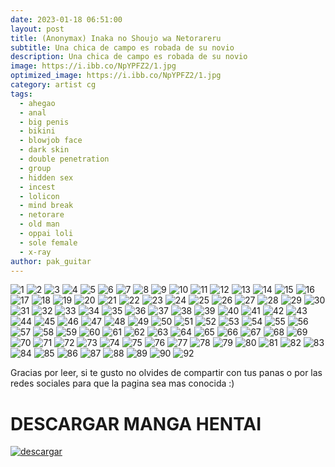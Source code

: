 ```yaml
---
date: 2023-01-18 06:51:00
layout: post
title: (Anonymax) Inaka no Shoujo wa Netorareru
subtitle: Una chica de campo es robada de su novio
description: Una chica de campo es robada de su novio
image: https://i.ibb.co/NpYPFZ2/1.jpg
optimized_image: https://i.ibb.co/NpYPFZ2/1.jpg
category: artist cg
tags:
  - ahegao
  - anal
  - big penis
  - bikini
  - blowjob face
  - dark skin
  - double penetration
  - group
  - hidden sex
  - incest
  - lolicon
  - mind break
  - netorare
  - old man
  - oppai loli
  - sole female
  - x-ray
author: pak_guitar
---
```


<img src="https://i.ibb.co/NpYPFZ2/1.jpg" alt="1" border="0">

<img src="https://i.ibb.co/qjTX1D2/2.jpg" alt="2" border="0">

<img src="https://i.ibb.co/3Nw2bRS/3.jpg" alt="3" border="0">

<img src="https://i.ibb.co/QbWq2gT/4.jpg" alt="4" border="0">

<img src="https://i.ibb.co/vXNM1kw/5.jpg" alt="5" border="0">

<img src="https://i.ibb.co/PMfwcRN/6.jpg" alt="6" border="0">

<img src="https://i.ibb.co/Ny9QKTz/7.jpg" alt="7" border="0">

<img src="https://i.ibb.co/x741KWs/8.jpg" alt="8" border="0">

<img src="https://i.ibb.co/7gSyRHj/9.jpg" alt="9" border="0">

<img src="https://i.ibb.co/Rpqr29D/10.jpg" alt="10" border="0">

<img src="https://i.ibb.co/FKJ9G3m/11.jpg" alt="11" border="0">

<img src="https://i.ibb.co/XfBWCv2/12.jpg" alt="12" border="0">

<img src="https://i.ibb.co/Qbtt3F3/13.jpg" alt="13" border="0">

<img src="https://i.ibb.co/hX08ggY/14.jpg" alt="14" border="0">

<img src="https://i.ibb.co/bRgSRb6/15.jpg" alt="15" border="0">

<img src="https://i.ibb.co/KzsXttQ/16.jpg" alt="16" border="0">

<img src="https://i.ibb.co/GpnK02v/17.jpg" alt="17" border="0">

<img src="https://i.ibb.co/XZ4Bhfj/18.jpg" alt="18" border="0">

<img src="https://i.ibb.co/xhTVjpz/19.jpg" alt="19" border="0">

<img src="https://i.ibb.co/dcpQfwZ/20.jpg" alt="20" border="0">

<img src="https://i.ibb.co/mSn33dF/21.jpg" alt="21" border="0">

<img src="https://i.ibb.co/zPLBsnW/22.jpg" alt="22" border="0">

<img src="https://i.ibb.co/p3Wcpsp/23.jpg" alt="23" border="0">

<img src="https://i.ibb.co/942bkCF/24.jpg" alt="24" border="0">

<img src="https://i.ibb.co/PQbtsxx/25.jpg" alt="25" border="0">

<img src="https://i.ibb.co/N1FfRVx/26.jpg" alt="26" border="0">

<img src="https://i.ibb.co/zRT0pTy/27.jpg" alt="27" border="0">

<img src="https://i.ibb.co/ts11dL9/28.jpg" alt="28" border="0">

<img src="https://i.ibb.co/8zyYjgR/29.jpg" alt="29" border="0">

<img src="https://i.ibb.co/bJ1MNGk/30.jpg" alt="30" border="0">

<img src="https://i.ibb.co/br827gk/31.jpg" alt="31" border="0">

<img src="https://i.ibb.co/X2M1pLg/32.jpg" alt="32" border="0">

<img src="https://i.ibb.co/ZXBjSXR/33.jpg" alt="33" border="0">

<img src="https://i.ibb.co/Fbfpz1C/34.jpg" alt="34" border="0">

<img src="https://i.ibb.co/LQCz7qY/35.jpg" alt="35" border="0">

<img src="https://i.ibb.co/D10YN5G/36.jpg" alt="36" border="0">

<img src="https://i.ibb.co/7bd0cy2/37.jpg" alt="37" border="0">

<img src="https://i.ibb.co/2drVKBn/38.jpg" alt="38" border="0">

<img src="https://i.ibb.co/NtSyV8W/39.jpg" alt="39" border="0">

<img src="https://i.ibb.co/sRfwRnw/40.jpg" alt="40" border="0">

<img src="https://i.ibb.co/QPwcy4H/41.jpg" alt="41" border="0">

<img src="https://i.ibb.co/X41bKZc/42.jpg" alt="42" border="0">

<img src="https://i.ibb.co/82vqSx2/43.jpg" alt="43" border="0">

<img src="https://i.ibb.co/17KnmNY/44.jpg" alt="44" border="0">

<img src="https://i.ibb.co/Yf2bVnk/45.jpg" alt="45" border="0">

<img src="https://i.ibb.co/dcSgSLC/46.jpg" alt="46" border="0">

<img src="https://i.ibb.co/qMbS6zf/47.jpg" alt="47" border="0">

<img src="https://i.ibb.co/RgQtt9L/48.jpg" alt="48" border="0">

<img src="https://i.ibb.co/W0cV7xq/49.jpg" alt="49" border="0">

<img src="https://i.ibb.co/8P0BTPf/50.jpg" alt="50" border="0">

<img src="https://i.ibb.co/Vgvg0r4/51.jpg" alt="51" border="0">

<img src="https://i.ibb.co/pySnFkZ/52.jpg" alt="52" border="0">

<img src="https://i.ibb.co/mGpmcK2/53.jpg" alt="53" border="0">

<img src="https://i.ibb.co/cv94fjz/54.jpg" alt="54" border="0">

<img src="https://i.ibb.co/SJ1msP1/55.jpg" alt="55" border="0">

<img src="https://i.ibb.co/d43cVD4/56.jpg" alt="56" border="0">

<img src="https://i.ibb.co/ctqScLL/57.jpg" alt="57" border="0">

<img src="https://i.ibb.co/gmnkJVG/58.jpg" alt="58" border="0">

<img src="https://i.ibb.co/n35SJGr/59.jpg" alt="59" border="0">

<img src="https://i.ibb.co/VBcV8bN/60.jpg" alt="60" border="0">

<img src="https://i.ibb.co/KmNrZTZ/61.jpg" alt="61" border="0">

<img src="https://i.ibb.co/0t4bmyV/62.jpg" alt="62" border="0">

<img src="https://i.ibb.co/h74fNG6/63.jpg" alt="63" border="0">

<img src="https://i.ibb.co/LvkYMQ4/64.jpg" alt="64" border="0">

<img src="https://i.ibb.co/mJDR6Y5/65.jpg" alt="65" border="0">

<img src="https://i.ibb.co/bRqSJRr/66.jpg" alt="66" border="0">

<img src="https://i.ibb.co/QbgGkn2/67.jpg" alt="67" border="0">

<img src="https://i.ibb.co/YLnSyLr/68.jpg" alt="68" border="0">

<img src="https://i.ibb.co/PW1Z2jx/69.jpg" alt="69" border="0">

<img src="https://i.ibb.co/rfY8dZw/70.jpg" alt="70" border="0">

<img src="https://i.ibb.co/0D47BQm/71.jpg" alt="71" border="0">

<img src="https://i.ibb.co/Xtt3PyW/72.jpg" alt="72" border="0">

<img src="https://i.ibb.co/wcGkCjg/73.jpg" alt="73" border="0">

<img src="https://i.ibb.co/R45NwXC/74.jpg" alt="74" border="0">

<img src="https://i.ibb.co/w7Zv49d/75.jpg" alt="75" border="0">

<img src="https://i.ibb.co/y0T1txW/76.jpg" alt="76" border="0">

<img src="https://i.ibb.co/17KBqFD/77.jpg" alt="77" border="0">

<img src="https://i.ibb.co/BPmX86P/78.jpg" alt="78" border="0">

<img src="https://i.ibb.co/X5Nxwrp/79.jpg" alt="79" border="0">

<img src="https://i.ibb.co/x5qCSDq/80.jpg" alt="80" border="0">

<img src="https://i.ibb.co/ssrSWsz/81.jpg" alt="81" border="0">

<img src="https://i.ibb.co/D1q9Xyz/82.jpg" alt="82" border="0">

<img src="https://i.ibb.co/48jtW53/83.jpg" alt="83" border="0">

<img src="https://i.ibb.co/g4bZS9V/84.jpg" alt="84" border="0">

<img src="https://i.ibb.co/0XGy1ZY/85.jpg" alt="85" border="0">

<img src="https://i.ibb.co/GdLsXWc/86.jpg" alt="86" border="0">

<img src="https://i.ibb.co/Qd5WHbh/87.jpg" alt="87" border="0">

<img src="https://i.ibb.co/sgYcyYz/88.jpg" alt="88" border="0">

<img src="https://i.ibb.co/5MNvx1v/89.jpg" alt="89" border="0">

<img src="https://i.ibb.co/ftS7n52/90.jpg" alt="90" border="0">

<img src="https://i.ibb.co/KGFsvnM/92.jpg" alt="92" border="0">

Gracias por leer, si te gusto no olvides de compartir
con tus panas o por las redes sociales para que la
pagina sea mas conocida :)

# DESCARGAR MANGA HENTAI
<a href="https://exe.io/InakanoShoujowaNetorareru"><img src="https://i.ibb.co/ph6KsCR/descargar.png" alt="descargar"/></a>